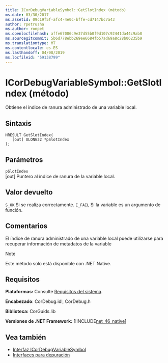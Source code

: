 ```yaml
---
title: ICorDebugVariableSymbol::GetSlotIndex (método)
ms.date: 03/30/2017
ms.assetid: 09c19f5f-afc4-4e0c-bffe-cd7147bc7a43
author: rpetrusha
ms.author: ronpet
ms.openlocfilehash: affe67006c9e37d55b0f9d107c92441da44c9ab8
ms.sourcegitcommit: 5b6d778ebb269ee6684fb57ad69a8c28b06235b9
ms.translationtype: MT
ms.contentlocale: es-ES
ms.lasthandoff: 04/08/2019
ms.locfileid: "59138799"
---
```

# <a name="icordebugvariablesymbolgetslotindex-method"></a>ICorDebugVariableSymbol::GetSlotIndex (método)
Obtiene el índice de ranura administrado de una variable local.  
  
## <a name="syntax"></a>Sintaxis  
  
```  
HRESULT GetSlotIndex(  
   [out] ULONG32 *pSlotIndex  
);  
```  
  
## <a name="parameters"></a>Parámetros  
 `pSlotIndex`  
 [out] Puntero al índice de ranura de la variable local.  
  
## <a name="return-value"></a>Valor devuelto  
 `S_OK` Si se realiza correctamente. `E_FAIL` Si la variable es un argumento de función.  
  
## <a name="remarks"></a>Comentarios  
 El índice de ranura administrado de una variable local puede utilizarse para recuperar información de metadatos de la variable  
  
> [!NOTE]
>  Este método solo está disponible con .NET Native.  
  
## <a name="requirements"></a>Requisitos  
 **Plataformas:** Consulte [Requisitos del sistema](../../../../docs/framework/get-started/system-requirements.md).  
  
 **Encabezado**: CorDebug.idl, CorDebug.h  
  
 **Biblioteca:** CorGuids.lib  
  
 **Versiones de .NET Framework:** [!INCLUDE[net_46_native](../../../../includes/net-46-native-md.md)]  
  
## <a name="see-also"></a>Vea también

- [Interfaz ICorDebugVariableSymbol](../../../../docs/framework/unmanaged-api/debugging/icordebugvariablesymbol-interface.md)
- [Interfaces para depuración](../../../../docs/framework/unmanaged-api/debugging/debugging-interfaces.md)
